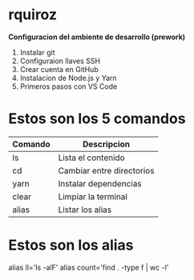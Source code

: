 # rquiroz
**Configuracion del ambiente de desarrollo (prework)**
1. Instalar git
2. Configuraion llaves SSH
3. Crear cuenta en GitHub
4. Instalacion de Node.js y Yarn
5. Primeros pasos con VS Code

# Estos son los 5 comandos
| Comando | Descripcion |
| ------- | ----------- |
| ls      | Lista el contenido |
| cd      | Cambiar entre directorios |
| yarn    | Instalar dependencias |
| clear   | Limpiar la terminal |
| alias   | Listar los alias |

# Estos son los alias
alias ll='ls -alF'
alias count='find . -type f | wc -l'

